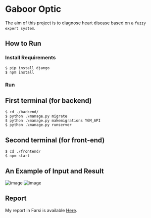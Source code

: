 # Gaboor Optic

The aim of this project is to diagnose heart disease based on a `fuzzy expert system`.



## How to Run
### Install Requirements
    $ pip install django
    $ npm install

### Run
  ## First terminal (for backend)
    $ cd ./backend/
    $ python .\manage.py migrate
    $ python .\manage.py makemigrations YGM_API
    $ python .\manage.py runserver
  
  ## Second terminal (for front-end)
    $ cd ./frontend/
    $ npm start
    
## An Example of Input and Result
![image](https://user-images.githubusercontent.com/72709191/196000393-6a60aad1-5ee6-4dc6-a423-c7b443770dfd.png)
![image](https://user-images.githubusercontent.com/72709191/196000274-0abac9f5-3517-4b63-a897-5c3019289170.png)

## Report
My report in Farsi is available [Here](https://github.com/salinaria/gaboor-optic/blob/main/payan_name.pdf).

